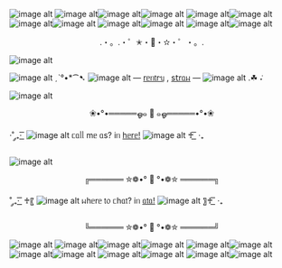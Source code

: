 ![image alt](https://pix.crd.co/assets/images/gallery04/85508bed.gif?v=f7086f06)
![image alt](https://64.media.tumblr.com/01559b56e79c4150e03aef690788aed9/39e4a3799b55f633-ee/s75x75_c1/83e007f2f9e1eb67eaf4397358651798a8a8827f.gif)![image alt](https://pix.crd.co/assets/images/gallery04/85508bed.gif?v=f7086f06)![image alt](https://64.media.tumblr.com/01559b56e79c4150e03aef690788aed9/39e4a3799b55f633-ee/s75x75_c1/83e007f2f9e1eb67eaf4397358651798a8a8827f.gif) ![image alt](https://pix.crd.co/assets/images/gallery04/85508bed.gif?v=f7086f06)![image alt](https://64.media.tumblr.com/01559b56e79c4150e03aef690788aed9/39e4a3799b55f633-ee/s75x75_c1/83e007f2f9e1eb67eaf4397358651798a8a8827f.gif) ![image alt](https://pix.crd.co/assets/images/gallery04/85508bed.gif?v=f7086f06)![image alt](https://64.media.tumblr.com/01559b56e79c4150e03aef690788aed9/39e4a3799b55f633-ee/s75x75_c1/83e007f2f9e1eb67eaf4397358651798a8a8827f.gif) ![image alt](https://pix.crd.co/assets/images/gallery04/85508bed.gif?v=f7086f06)![image alt](https://64.media.tumblr.com/01559b56e79c4150e03aef690788aed9/39e4a3799b55f633-ee/s75x75_c1/83e007f2f9e1eb67eaf4397358651798a8a8827f.gif) ![image alt](https://pix.crd.co/assets/images/gallery04/85508bed.gif?v=f7086f06)![image alt](https://64.media.tumblr.com/01559b56e79c4150e03aef690788aed9/39e4a3799b55f633-ee/s75x75_c1/83e007f2f9e1eb67eaf4397358651798a8a8827f.gif)
<p align="center">.・。.・゜✭・🍂・✫・゜・。.

![image alt](https://64.media.tumblr.com/604e6422a9c614d446f1e6f0726da47a/8490e15d3c43c594-54/s400x600/b5c64aa0d74495fc88f476e3886f50b00f35c2d8.gif)

![image alt](https://i.postimg.cc/QN5Nv5N7/tenor-1.gif)
ˏˋ°•*⁀➷
![image alt](https://pix.crd.co/assets/images/gallery04/85508bed.gif?v=f7086f06) — [rᥱᥒ𝗍rᥡ](https://rentry.co/feis2rntry) , [s𝗍rᥲᥕ](https://feis2strww.straw.page) — ![image alt](https://pix.crd.co/assets/images/gallery04/85508bed.gif?v=f7086f06) .☘︎ ݁˖

![image alt](https://64.media.tumblr.com/604e6422a9c614d446f1e6f0726da47a/8490e15d3c43c594-54/s400x600/b5c64aa0d74495fc88f476e3886f50b00f35c2d8.gif)
<p align="center">❀•°•═════ஓ๑ 🌼 ๑ஓ═════•°•❀
  
·˚ ༘₊· ͟͟͞͞ ![image alt](https://64.media.tumblr.com/01559b56e79c4150e03aef690788aed9/39e4a3799b55f633-ee/s75x75_c1/83e007f2f9e1eb67eaf4397358651798a8a8827f.gif) ᥴᥲᥣᥣ mᥱ ᥲs? іᥒ [һᥱrᥱ!](https://en.pronouns.page/@feisannx) ![image alt](https://64.media.tumblr.com/01559b56e79c4150e03aef690788aed9/39e4a3799b55f633-ee/s75x75_c1/83e007f2f9e1eb67eaf4397358651798a8a8827f.gif) ♰  ͟͟͞͞ ·₊

![image alt](https://i.postimg.cc/W4LTLB0T/Untitled123-20250322194428.png)
<p align="center">╔══════ ✮❁•° 🌟 °•❁✮ ══════╗

˚ ༘₊· ͟͟͟͟͞͞͞͞ ♰〖 ![image alt](https://pix.crd.co/assets/images/gallery04/85508bed.gif?v=f7086f06) ᥕһᥱrᥱ 𝗍᥆ ᥴһᥲ𝗍? іᥒ [ᥲ𝗍ᥲ!](https://mmarshmary.atabook.org/) ![image alt](https://pix.crd.co/assets/images/gallery04/85508bed.gif?v=f7086f06) 〗♰  ͟͟͞͞ ·₊

<p align="center">╚══════ ✮❁•° 🌟 °•❁✮ ══════╝

![image alt](https://pix.crd.co/assets/images/gallery04/85508bed.gif?v=f7086f06)
![image alt](https://64.media.tumblr.com/01559b56e79c4150e03aef690788aed9/39e4a3799b55f633-ee/s75x75_c1/83e007f2f9e1eb67eaf4397358651798a8a8827f.gif)![image alt](https://pix.crd.co/assets/images/gallery04/85508bed.gif?v=f7086f06)![image alt](https://64.media.tumblr.com/01559b56e79c4150e03aef690788aed9/39e4a3799b55f633-ee/s75x75_c1/83e007f2f9e1eb67eaf4397358651798a8a8827f.gif) ![image alt](https://pix.crd.co/assets/images/gallery04/85508bed.gif?v=f7086f06)![image alt](https://64.media.tumblr.com/01559b56e79c4150e03aef690788aed9/39e4a3799b55f633-ee/s75x75_c1/83e007f2f9e1eb67eaf4397358651798a8a8827f.gif) ![image alt](https://pix.crd.co/assets/images/gallery04/85508bed.gif?v=f7086f06)![image alt](https://64.media.tumblr.com/01559b56e79c4150e03aef690788aed9/39e4a3799b55f633-ee/s75x75_c1/83e007f2f9e1eb67eaf4397358651798a8a8827f.gif) ![image alt](https://pix.crd.co/assets/images/gallery04/85508bed.gif?v=f7086f06)![image alt](https://64.media.tumblr.com/01559b56e79c4150e03aef690788aed9/39e4a3799b55f633-ee/s75x75_c1/83e007f2f9e1eb67eaf4397358651798a8a8827f.gif) ![image alt](https://pix.crd.co/assets/images/gallery04/85508bed.gif?v=f7086f06)![image alt](https://64.media.tumblr.com/01559b56e79c4150e03aef690788aed9/39e4a3799b55f633-ee/s75x75_c1/83e007f2f9e1eb67eaf4397358651798a8a8827f.gif)
